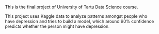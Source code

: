 This is the final project of University of Tartu Data Science course. 

This project uses Kaggle data to analyze patterns amongst people who have depression and tries to build a model, which around 90% confidence predicts whether the person might have depression. 
